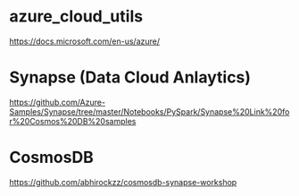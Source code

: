 # azure_cloud_utils

 https://docs.microsoft.com/en-us/azure/


# Synapse (Data Cloud Anlaytics)
 https://github.com/Azure-Samples/Synapse/tree/master/Notebooks/PySpark/Synapse%20Link%20for%20Cosmos%20DB%20samples

# CosmosDB
  https://github.com/abhirockzz/cosmosdb-synapse-workshop
  
